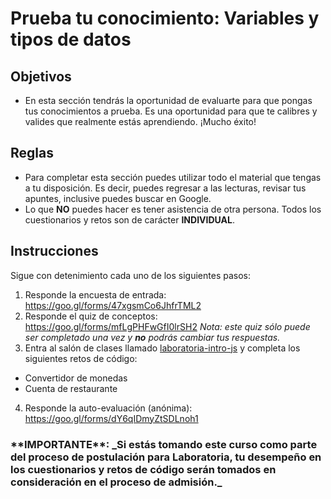 # Prueba tu conocimiento: Variables y tipos de datos

## Objetivos
- En esta sección tendrás la oportunidad de evaluarte para que pongas tus conocimientos a prueba. Es una oportunidad para que te calibres y valides que realmente estás aprendiendo. ¡Mucho éxito!

## Reglas
- Para completar esta sección puedes utilizar todo el material que tengas a tu disposición. Es decir, puedes regresar a las lecturas, revisar tus apuntes, inclusive puedes buscar en Google.
- Lo que **NO** puedes hacer es tener asistencia de otra persona. Todos los cuestionarios y retos son de carácter **INDIVIDUAL**.

## Instrucciones

Sigue con detenimiento cada uno de los siguientes pasos:

1. Responde la encuesta de entrada: https://goo.gl/forms/47xgsmCo6JhfrTML2
2. Responde el quiz de conceptos:
https://goo.gl/forms/mfLgPHFwGfI0lrSH2
_Nota: este quiz sólo puede ser completado una vez y **no** podrás cambiar tus respuestas._
3. Entra al salón de clases llamado [laboratoria-intro-js](https://repl.it/classroom/invite/GLlJ8G7) y completa los siguientes retos de código:
  - Convertidor de monedas
  - Cuenta de restaurante
4. Responde la auto-evaluación (anónima): https://goo.gl/forms/dY6qIDmyZtSDLnoh1

<h3>**IMPORTANTE**: _Si estás tomando este curso como parte del proceso de postulación para Laboratoria, tu desempeño en los cuestionarios y retos de código serán tomados en consideración en el proceso de admisión._  </h3>
